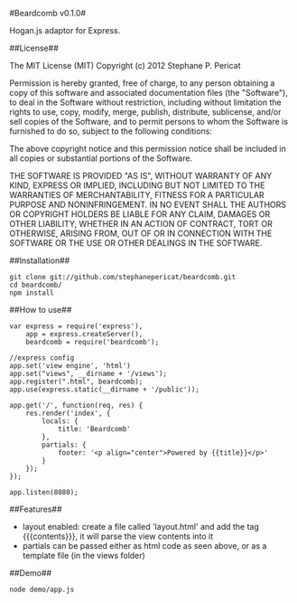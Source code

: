 #Beardcomb v0.1.0#

Hogan.js adaptor for Express.

##License##

The MIT License (MIT)
Copyright (c) 2012 Stephane P. Pericat

Permission is hereby granted, free of charge, to any person obtaining a copy of this software and associated documentation files (the "Software"), to deal in the Software without restriction, including without limitation the rights to use, copy, modify, merge, publish, distribute, sublicense, and/or sell copies of the Software, and to permit persons to whom the Software is furnished to do so, subject to the following conditions:

The above copyright notice and this permission notice shall be included in all copies or substantial portions of the Software.

THE SOFTWARE IS PROVIDED "AS IS", WITHOUT WARRANTY OF ANY KIND, EXPRESS OR IMPLIED, INCLUDING BUT NOT LIMITED TO THE WARRANTIES OF MERCHANTABILITY, FITNESS FOR A PARTICULAR PURPOSE AND NONINFRINGEMENT. IN NO EVENT SHALL THE AUTHORS OR COPYRIGHT HOLDERS BE LIABLE FOR ANY CLAIM, DAMAGES OR OTHER LIABILITY, WHETHER IN AN ACTION OF CONTRACT, TORT OR OTHERWISE, ARISING FROM, OUT OF OR IN CONNECTION WITH THE SOFTWARE OR THE USE OR OTHER DEALINGS IN THE SOFTWARE.

##Installation##

    git clone git://github.com/stephanepericat/beardcomb.git
    cd beardcomb/
    npm install
    
##How to use##

    var express = require('express'),
        app = express.createServer(),
        beardcomb = require('beardcomb');
    
    //express config
    app.set('view engine', 'html')
    app.set("views", __dirname + '/views');
    app.register(".html", beardcomb);
    app.use(express.static(__dirname + '/public'));

    app.get('/', function(req, res) {
        res.render('index', {
            locals: {
                title: 'Beardcomb'
            },
            partials: {
                footer: '<p align="center">Powered by {{title}}</p>'
            }
        });    
    });

    app.listen(8080);

##Features##

- layout enabled: create a file called 'layout.html' and add the tag {{{contents}}}, it will parse the view contents into it
- partials can be passed either as html code as seen above, or as a template file (in the views folder)

##Demo##

    node demo/app.js